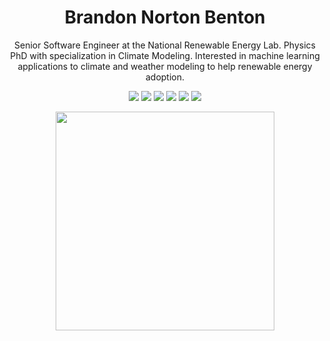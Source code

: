 <h1 align='center'>
  Brandon Norton Benton
</h1>

<p align='center'>
  Senior Software Engineer at the National Renewable Energy Lab. Physics PhD with specialization in Climate Modeling. Interested in machine learning applications to climate and weather modeling to help renewable energy adoption.
</p>

<p align='center'>
    <a href="https://bnb32.github.io/docs/cv.pdf"><img src="https://img.shields.io/badge/-Resume-purple?style=for-the-badge&logo=readme"></a>
    <a href="https://scholar.google.com/citations?user=7IWMLJoAAAAJ&hl=en&oi=ao"><img src="https://img.shields.io/badge/Google_Scholar-4285F4?style=for-the-badge&logo=google-scholar&logoColor=white"></a>
    <a href="https://www.linkedin.com/in/brandonnbenton/"><img src="https://img.shields.io/badge/LinkedIn-0077B5?style=for-the-badge&logo=linkedin&logoColor=white"></a>
    <a href="https://pypi.org/user/bnb32/"><img src="https://img.shields.io/badge/pypi-3775A9?style=for-the-badge&logo=pypi&logoColor=white"></a>
    <a href="https://bitbucket.org/bnb32/"><img src="https://img.shields.io/badge/Bitbucket-0747a6?style=for-the-badge&logo=bitbucket&logoColor=white"></a>
    <a href="https://kaggle.com/brandonbenton/"><img src="https://img.shields.io/badge/Kaggle-20BEFF?style=for-the-badge&logo=Kaggle&logoColor=white"></a>
</p>

<p align='center'>
  <a href="#"><img src="https://github-readme-stats.vercel.app/api?username=bnb32&show_icons=true&count_private=true&theme=dark" width="350"></a>
</p>

<!--
**bnb32/bnb32** is a ✨ _special_ ✨ repository because its `README.md` (this file) appears on your GitHub profile.

Here are some ideas to get you started:

- 🔭 I’m currently working on ...
- 🌱 I’m currently learning ...
- 👯 I’m looking to collaborate on ...
- 🤔 I’m looking for help with ...
- 💬 Ask me about ...
- 📫 How to reach me: ...
- 😄 Pronouns: ...
- ⚡ Fun fact: ...
-->
